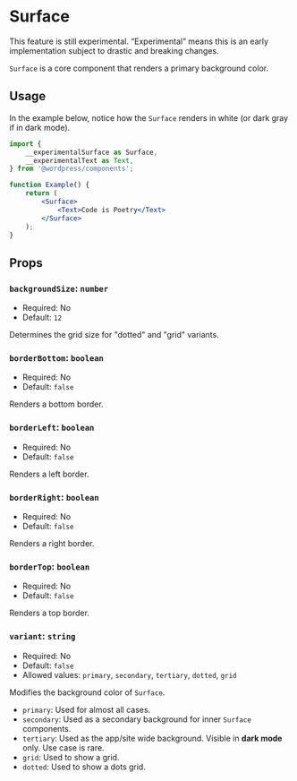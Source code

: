 # Surface

<div class="callout callout-alert">
This feature is still experimental. “Experimental” means this is an early implementation subject to drastic and breaking changes.
</div>

`Surface` is a core component that renders a primary background color.

## Usage

In the example below, notice how the `Surface` renders in white (or dark gray if in dark mode).

```jsx
import {
	__experimentalSurface as Surface,
	__experimentalText as Text,
} from '@wordpress/components';

function Example() {
	return (
		<Surface>
			<Text>Code is Poetry</Text>
		</Surface>
	);
}
```

## Props

### `backgroundSize`: `number`

-   Required: No
-   Default: `12`

Determines the grid size for "dotted" and "grid" variants.

### `borderBottom`: `boolean`

-   Required: No
-   Default: `false`

Renders a bottom border.

### `borderLeft`: `boolean`

-   Required: No
-   Default: `false`

Renders a left border.

### `borderRight`: `boolean`

-   Required: No
-   Default: `false`

Renders a right border.

### `borderTop`: `boolean`

-   Required: No
-   Default: `false`

Renders a top border.

### `variant`: `string`

-   Required: No
-   Default: `false`
-   Allowed values: `primary`, `secondary`, `tertiary`, `dotted`, `grid`

Modifies the background color of `Surface`.

-   `primary`: Used for almost all cases.
-   `secondary`: Used as a secondary background for inner `Surface` components.
-   `tertiary`: Used as the app/site wide background. Visible in **dark mode** only. Use case is rare.
-   `grid`: Used to show a grid.
-   `dotted`: Used to show a dots grid.
